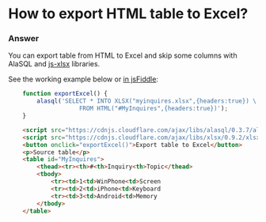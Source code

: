 # How to export HTML table to Excel?

### Answer

You can export table from HTML to Excel and skip some columns with AlaSQL and [js-xlsx](js-xlsx) libraries.

See the working example below or [in jsFiddle](http://jsfiddle.net/agershun/arkf83b9/):
```js
    function exportExcel() {
        alasql('SELECT * INTO XLSX("myinquires.xlsx",{headers:true}) \
                    FROM HTML("#MyInquires",{headers:true})');
    }
```
```html
    <script src="https://cdnjs.cloudflare.com/ajax/libs/alasql/0.3.7/alasql.min.js"></script>
    <script src="https://cdnjs.cloudflare.com/ajax/libs/xlsx/0.9.2/xlsx.core.min.js"></script>
    <button onclick="exportExcel()">Export table to Excel</button>
    <p>Source table</p>
    <table id="MyInquires">
    	<thead><tr><th>#<th>Inquiry<th>Topic</thead>
    	<tbody>
    		<tr><td>1<td>WinPhone<td>Screen
    		<tr><td>2<td>iPhone<td>Keyboard
    		<tr><td>3<td>Android<td>Memory
    	</tbody>
    </table>
```
